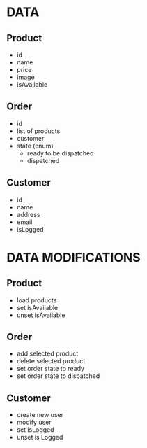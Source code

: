 # DATA

## Product

- id
- name
- price
- image
- isAvailable

## Order

- id
- list of products
- customer
- state (enum)
  - ready to be dispatched
  - dispatched

## Customer

- id
- name
- address
- email
- isLogged

# DATA MODIFICATIONS

## Product

- load products
- set isAvailable
- unset isAvailable

## Order

- add selected product
- delete selected product
- set order state to ready
- set order state to dispatched

## Customer

- create new user
- modify user
- set isLogged
- unset is Logged
